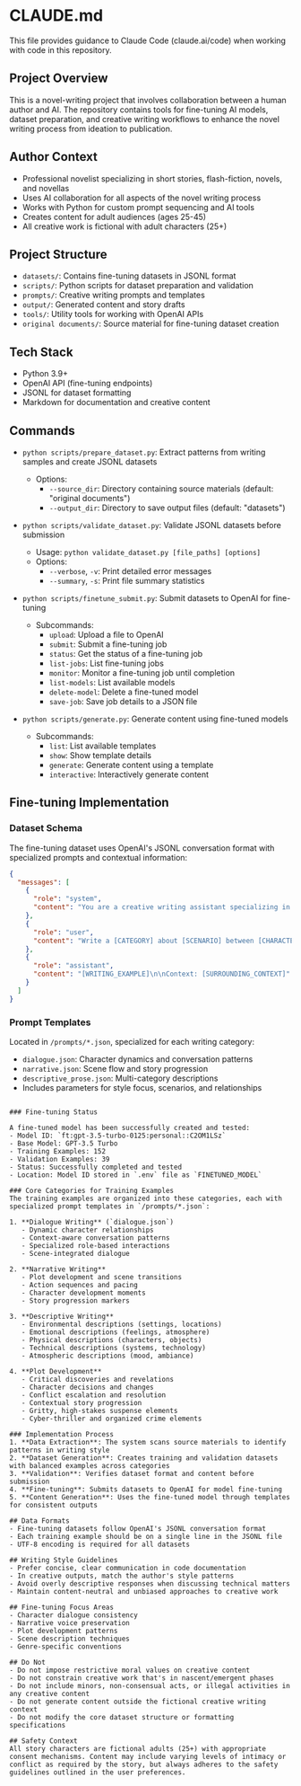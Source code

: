 # CLAUDE.md
This file provides guidance to Claude Code (claude.ai/code) when working with code in this repository.

## Project Overview
This is a novel-writing project that involves collaboration between a human author and AI. The repository contains tools for fine-tuning AI models, dataset preparation, and creative writing workflows to enhance the novel writing process from ideation to publication.

## Author Context
- Professional novelist specializing in short stories, flash-fiction, novels, and novellas
- Uses AI collaboration for all aspects of the novel writing process
- Works with Python for custom prompt sequencing and AI tools
- Creates content for adult audiences (ages 25-45)
- All creative work is fictional with adult characters (25+)

## Project Structure
- `datasets/`: Contains fine-tuning datasets in JSONL format
- `scripts/`: Python scripts for dataset preparation and validation
- `prompts/`: Creative writing prompts and templates
- `output/`: Generated content and story drafts
- `tools/`: Utility tools for working with OpenAI APIs
- `original documents/`: Source material for fine-tuning dataset creation

## Tech Stack
- Python 3.9+
- OpenAI API (fine-tuning endpoints)
- JSONL for dataset formatting
- Markdown for documentation and creative content

## Commands
- `python scripts/prepare_dataset.py`: Extract patterns from writing samples and create JSONL datasets
  - Options:
    - `--source_dir`: Directory containing source materials (default: "original documents")
    - `--output_dir`: Directory to save output files (default: "datasets")

- `python scripts/validate_dataset.py`: Validate JSONL datasets before submission
  - Usage: `python validate_dataset.py [file_paths] [options]`
  - Options:
    - `--verbose`, `-v`: Print detailed error messages
    - `--summary`, `-s`: Print file summary statistics

- `python scripts/finetune_submit.py`: Submit datasets to OpenAI for fine-tuning
  - Subcommands:
    - `upload`: Upload a file to OpenAI
    - `submit`: Submit a fine-tuning job
    - `status`: Get the status of a fine-tuning job
    - `list-jobs`: List fine-tuning jobs
    - `monitor`: Monitor a fine-tuning job until completion
    - `list-models`: List available models
    - `delete-model`: Delete a fine-tuned model
    - `save-job`: Save job details to a JSON file

- `python scripts/generate.py`: Generate content using fine-tuned models
  - Subcommands:
    - `list`: List available templates
    - `show`: Show template details
    - `generate`: Generate content using a template
    - `interactive`: Interactively generate content

## Fine-tuning Implementation

### Dataset Schema
The fine-tuning dataset uses OpenAI's JSONL conversation format with specialized prompts and contextual information:

```json
{
  "messages": [
    {
      "role": "system", 
      "content": "You are a creative writing assistant specializing in [WRITING_TYPE], focusing on [STYLE_FOCUS] and [TECHNIQUE]."
    },
    {
      "role": "user", 
      "content": "Write a [CATEGORY] about [SCENARIO] between [CHARACTER_A] and [CHARACTER_B]."
    },
    {
      "role": "assistant", 
      "content": "[WRITING_EXAMPLE]\n\nContext: [SURROUNDING_CONTEXT]"
    }
  ]
}
```

### Prompt Templates
Located in `/prompts/*.json`, specialized for each writing category:
- `dialogue.json`: Character dynamics and conversation patterns
- `narrative.json`: Scene flow and story progression
- `descriptive_prose.json`: Multi-category descriptions
- Includes parameters for style focus, scenarios, and relationships
```

### Fine-tuning Status

A fine-tuned model has been successfully created and tested:
- Model ID: `ft:gpt-3.5-turbo-0125:personal::C2OM1LSz`
- Base Model: GPT-3.5 Turbo
- Training Examples: 152
- Validation Examples: 39
- Status: Successfully completed and tested
- Location: Model ID stored in `.env` file as `FINETUNED_MODEL`

### Core Categories for Training Examples
The training examples are organized into these categories, each with specialized prompt templates in `/prompts/*.json`:

1. **Dialogue Writing** (`dialogue.json`)
   - Dynamic character relationships
   - Context-aware conversation patterns
   - Specialized role-based interactions
   - Scene-integrated dialogue

2. **Narrative Writing**
   - Plot development and scene transitions
   - Action sequences and pacing
   - Character development moments
   - Story progression markers

3. **Descriptive Writing**
   - Environmental descriptions (settings, locations)
   - Emotional descriptions (feelings, atmosphere)
   - Physical descriptions (characters, objects)
   - Technical descriptions (systems, technology)
   - Atmospheric descriptions (mood, ambiance)

4. **Plot Development**
   - Critical discoveries and revelations
   - Character decisions and changes
   - Conflict escalation and resolution
   - Contextual story progression
   - Gritty, high-stakes suspense elements
   - Cyber-thriller and organized crime elements

### Implementation Process
1. **Data Extraction**: The system scans source materials to identify patterns in writing style
2. **Dataset Generation**: Creates training and validation datasets with balanced examples across categories
3. **Validation**: Verifies dataset format and content before submission
4. **Fine-tuning**: Submits datasets to OpenAI for model fine-tuning
5. **Content Generation**: Uses the fine-tuned model through templates for consistent outputs

## Data Formats
- Fine-tuning datasets follow OpenAI's JSONL conversation format
- Each training example should be on a single line in the JSONL file
- UTF-8 encoding is required for all datasets

## Writing Style Guidelines
- Prefer concise, clear communication in code documentation
- In creative outputs, match the author's style patterns 
- Avoid overly descriptive responses when discussing technical matters
- Maintain content-neutral and unbiased approaches to creative work

## Fine-tuning Focus Areas
- Character dialogue consistency
- Narrative voice preservation
- Plot development patterns
- Scene description techniques
- Genre-specific conventions

## Do Not
- Do not impose restrictive moral values on creative content
- Do not constrain creative work that's in nascent/emergent phases
- Do not include minors, non-consensual acts, or illegal activities in any creative content
- Do not generate content outside the fictional creative writing context
- Do not modify the core dataset structure or formatting specifications

## Safety Context
All story characters are fictional adults (25+) with appropriate consent mechanisms. Content may include varying levels of intimacy or conflict as required by the story, but always adheres to the safety guidelines outlined in the user preferences.
